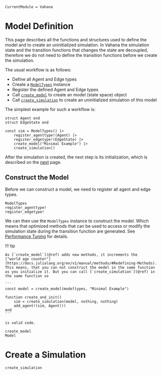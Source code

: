 ```@meta
CurrentModule = Vahana
```
# Model Definition

This page describes all the functions and structures used to define
the model and to create an uninitialized simulation. In Vahana the
simulation state and the transition functions that changes the state
are decoupled, therefore we do not need to define the transition
functions before we create the simulation. 

The usual workflow is as follows:
- Define all Agent and Edge types
- Create a [`ModelTypes`](@ref) instance
- Register the defined Agent and Edge types 
- Call [`create_model`](@ref) to create an model (state space) object
- Call [`create_simulation`](@ref) to create an uninitialized simulation of this model

The simplest example for such a workflow is:

```
struct Agent end
struct EdgeState end

const sim = ModelTypes() |>
    register_agenttype!(Agent) |>
    register_edgetype!(EdgeState) |>
    create_model("Minimal Example") |>
    create_simulation()
```

After the simulation is created, the next step is its initialization,
which is described on the [next](./initialization.md) page.

## Construct the Model 

Before we can construct a model, we need to register all agent and
edge types. 

```@docs
ModelTypes
register_agenttype!
register_edgetype!
```

We can then use the `ModelTypes` instance to construct the model.
Which means that optimized methods that can be used to access or
modify the simulation state during the transition function are
generated. See [Performance Tuning](./performance.md) for details.

!!! tip

	As [`create_model`](@ref) adds new methods, it increments the
	["world age counter"](https://docs.julialang.org/en/v1/manual/methods/#Redefining-Methods).
	This means, that you can not construct the model in the same function
	as you initialize it. But you can call [`create_simulation`](@ref) in the same function so
	
	```
    const model = create_model(modeltypes, "Minimal Example") 
	
	function create_and_init()
		sim = create_simulation(model, nothing, nothing)
		add_agent!(sim, Agent())
	end
	```
	
	is valid code. 

```@docs
create_model
Model
```

# Create a Simulation

```@docs
create_simulation
```
